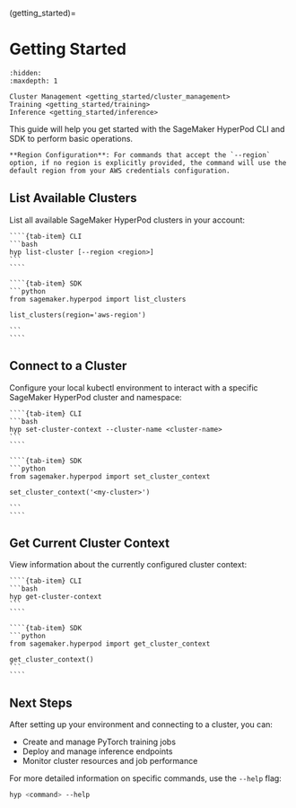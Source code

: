 (getting_started)=

# Getting Started

```{toctree}
:hidden:
:maxdepth: 1

Cluster Management <getting_started/cluster_management>
Training <getting_started/training>
Inference <getting_started/inference>

```

This guide will help you get started with the SageMaker HyperPod CLI and SDK to perform basic operations.

```{note}
**Region Configuration**: For commands that accept the `--region` option, if no region is explicitly provided, the command will use the default region from your AWS credentials configuration.
```

## List Available Clusters

List all available SageMaker HyperPod clusters in your account:

`````{tab-set}
````{tab-item} CLI
```bash
hyp list-cluster [--region <region>]
```
````

````{tab-item} SDK
```python
from sagemaker.hyperpod import list_clusters

list_clusters(region='aws-region')

```
````
`````

## Connect to a Cluster

Configure your local kubectl environment to interact with a specific SageMaker HyperPod cluster and namespace:

`````{tab-set}
````{tab-item} CLI
```bash
hyp set-cluster-context --cluster-name <cluster-name>
```
````

````{tab-item} SDK
```python
from sagemaker.hyperpod import set_cluster_context

set_cluster_context('<my-cluster>')

```
````
`````

## Get Current Cluster Context

View information about the currently configured cluster context:

`````{tab-set}
````{tab-item} CLI
```bash
hyp get-cluster-context
```
````

````{tab-item} SDK
```python
from sagemaker.hyperpod import get_cluster_context

get_cluster_context()
```
````
`````


## Next Steps

After setting up your environment and connecting to a cluster, you can:

- Create and manage PyTorch training jobs
- Deploy and manage inference endpoints
- Monitor cluster resources and job performance

For more detailed information on specific commands, use the `--help` flag:

```bash
hyp <command> --help
```